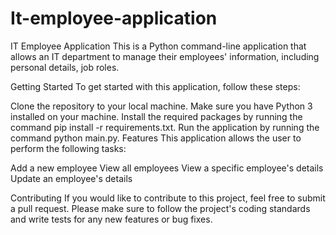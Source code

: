 # It-employee-application
IT Employee Application
This is a Python command-line application that allows an IT department to manage their employees' information, including personal details, job roles.

Getting Started
To get started with this application, follow these steps:

Clone the repository to your local machine.
Make sure you have Python 3 installed on your machine.
Install the required packages by running the command pip install -r requirements.txt.
Run the application by running the command python main.py.
Features
This application allows the user to perform the following tasks:

Add a new employee
View all employees
View a specific employee's details
Update an employee's details

Contributing
If you would like to contribute to this project, feel free to submit a pull request. Please make sure to follow the project's coding standards and write tests for any new features or bug fixes.
